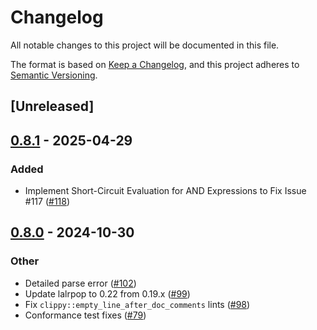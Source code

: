 # Changelog

All notable changes to this project will be documented in this file.

The format is based on [Keep a Changelog](https://keepachangelog.com/en/1.0.0/),
and this project adheres to [Semantic Versioning](https://semver.org/spec/v2.0.0.html).

## [Unreleased]

## [0.8.1](https://github.com/clarkmcc/cel-rust/compare/cel-parser-v0.8.0...cel-parser-v0.8.1) - 2025-04-29

### Added

- Implement Short-Circuit Evaluation for AND Expressions to Fix Issue #117 ([#118](https://github.com/clarkmcc/cel-rust/pull/118))

## [0.8.0](https://github.com/clarkmcc/cel-rust/compare/cel-parser-v0.7.1...cel-parser-v0.8.0) - 2024-10-30

### Other

- Detailed parse error ([#102](https://github.com/clarkmcc/cel-rust/pull/102))
- Update lalrpop to 0.22 from 0.19.x ([#99](https://github.com/clarkmcc/cel-rust/pull/99))
- Fix `clippy::empty_line_after_doc_comments` lints ([#98](https://github.com/clarkmcc/cel-rust/pull/98))
- Conformance test fixes ([#79](https://github.com/clarkmcc/cel-rust/pull/79))
